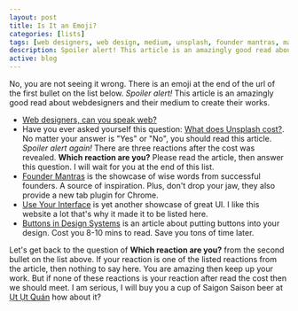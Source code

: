 ```yaml
---
layout: post
title: Is It an Emoji?
categories: [lists]
tags: [web designers, web design, medium, unsplash, founder mantras, mantra, founder, user interface, showcase, uyi, button, placement, b3, the owner]
description: Spoiler alert! This article is an amazingly good read about webdesigners and their medium to create their works.
active: blog
---
```



No, you are not seeing it wrong. There is an emoji at the end of the url of the first bullet on the list below. _Spoiler alert!_ This article is an amazingly good read about webdesigners and their medium to create their works.
<!--more-->

* [Web designers, can you speak web?](https://www.chenhuijing.com/blog/speak-web/#🎹)
* Have you ever asked yourself this question: [What does Unsplash cost?](http://backstage.crew.co/what-does-unsplash-cost/). No matter your answer is "Yes" or "No", you should read this article. _Spoiler alert again!_ There are three reactions after the cost was revealed. **Which reaction are you?** Please read the article, then answer this question. I will wait for you at the end of this list.
* [Founder Mantras](http://foundermantras.com/) is the showcase of wise words from successful founders. A source of inspiration. Plus, don't drop your jaw, they also provide a new tab plugin for Chrome.
* [Use Your Interface](http://uyi.io/) is yet another showcase of great UI. I like this website a lot that's why it made it to be listed here.
* [Buttons in Design Systems](https://medium.com/eightshapes-llc/buttons-in-design-systems-eac3acf7e23#.5bqv6vii1) is an article about putting buttons into your design. Cost you 8-10 mins to read. Save you tons of time later.

Let's get back to the question of **Which reaction are you?** from the second bullet on the list above. If your reaction is one of the listed reactions from the article, then nothing to say here. You are amazing then keep up your work. But if none of these reactions is your reaction after read the cost then we should meet. I am serious, I will buy you a cup of Saigon Saison beer at [Ụt Ụt Quán](http://www.quanutut.com/menu/) how about it?